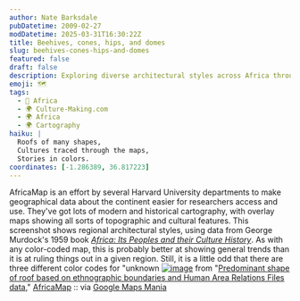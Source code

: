 ```yaml
---
author: Nate Barksdale
pubDatetime: 2009-02-27
modDatetime: 2025-03-31T16:30:22Z
title: Beehives, cones, hips, and domes
slug: beehives-cones-hips-and-domes
featured: false
draft: false
description: Exploring diverse architectural styles across Africa through historical cartography reveals intriguing patterns and cultural nuances.
emoji: 🗺️
tags:
  - 🦁 Africa
  - 🌍 Culture-Making.com
  - 🌍 Africa
  - 🌍 Cartography
haiku: |
  Roofs of many shapes,  
  Cultures traced through the maps,  
  Stories in colors.
coordinates: [-1.286389, 36.817223]
---
```


AfricaMap is an effort by several Harvard University departments to make geographical data about the continent easier for researchers access and use. They've got lots of modern and historical cartography, with overlay maps showing all sorts of topographic and cultural features. This screenshot shows regional architectural styles, using data from George Murdock's 1959 book _[Africa: Its Peoples and their Culture History](http://books.google.com/books?id=OI0EAQAAIAAJ&q=george+murdock+africa+and+its+peoples&dq=george+murdock+africa+and+its+peoples&ei=k0yoSc3eNIWekwSEr7GiBA&pgis=1)_. As with any color-coded map, this is probably better at showing general trends than it is at ruling things out in a given region. Still, it is a little odd that there are three different color codes for "unknown
[![image](http://culture-making.com/media/shapeofroof.jpg)](http://cga-3.hmdc.harvard.edu/africamap/)
from "[Predominant shape of roof based on ethnographic boundaries and Human Area Relations Files data](http://web.archive.org/web/20160416063915/http://cga-3.hmdc.harvard.edu/africamap/)," [AfricaMap](http://web.archive.org/web/20160416063915/http://cga-3.hmdc.harvard.edu/africamap/) :: via [Google Maps Mania](http://googlemapsmania.blogspot.com/2009/02/harvard-map-of-africa.html)
